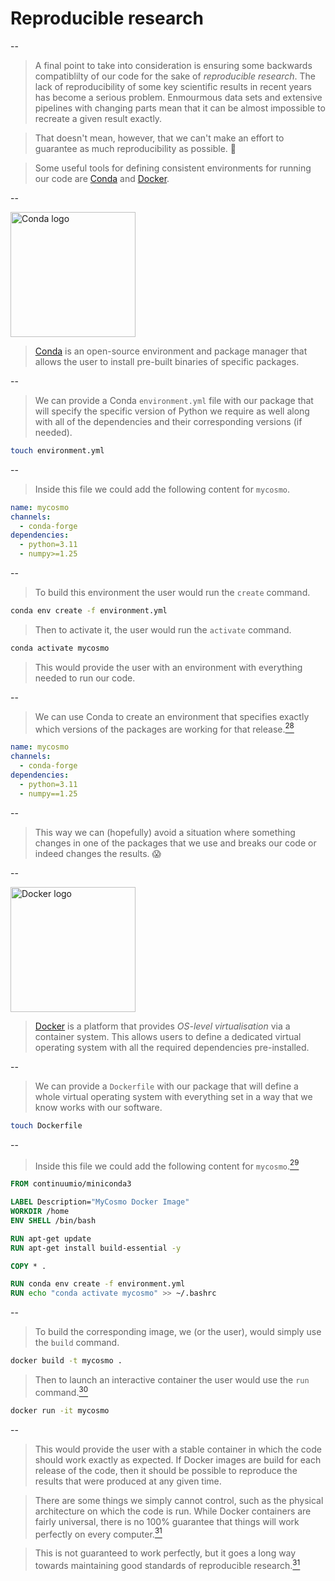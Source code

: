# Reproducible research

--

> A final point to take into consideration is ensuring some backwards compatiblilty of our code for the sake of *reproducible research*. The lack of reproducibility of some key scientific results in recent years has become a serious problem. Enmourmous data sets and extensive pipelines with changing parts mean that it can be almost impossible to recreate a given result exactly.

> That doesn't mean, however, that we can't make an effort to guarantee as much reproducibility as possible. 🫡

> Some useful tools for defining consistent environments for running our code are [Conda](https://docs.conda.io/) and [Docker](https://www.docker.com/).

--

<img src="https://upload.wikimedia.org/wikipedia/commons/thumb/e/ea/Conda_logo.svg/2560px-Conda_logo.svg.png" alt="Conda logo" width="200" class="reveal.imgblock">

> [Conda](https://docs.conda.io/) is an open-source environment and package manager that allows the user to install pre-built binaries of specific packages.

--

> We can provide a Conda `environment.yml` file with our package that will specify the specific version of Python we require as well along with all of the dependencies and their corresponding versions (if needed).

```bash
touch environment.yml
```

--

> Inside this file we could add the following content for `mycosmo`.

```yml
name: mycosmo
channels:
  - conda-forge
dependencies:
  - python=3.11
  - numpy>=1.25
```

--

> To build this environment the user would run the `create` command.

```bash
conda env create -f environment.yml
```

> Then to activate it, the user would run the `activate` command.

```bash
conda activate mycosmo
```

> This would provide the user with an environment with everything needed to run our code. 

--

> We can use Conda to create an environment that specifies exactly which versions of the packages are working for that release.[$^{28}$](#/13/29)

```yml
name: mycosmo
channels:
  - conda-forge
dependencies:
  - python=3.11
  - numpy==1.25
```

--

> This way we can (hopefully) avoid a situation where something changes in one of the packages that we use and breaks our code or indeed changes the results. 😱

--

<img src="https://upload.wikimedia.org/wikipedia/en/thumb/f/f4/Docker_logo.svg/120px-Docker_logo.svg.png" alt="Docker logo" width="200" class="reveal.imgblock">

> [Docker](https://www.docker.com/) is a platform that provides *OS-level virtualisation* via a container system. This allows users to define a dedicated virtual operating system with all the required dependencies pre-installed.

--

> We can provide a `Dockerfile` with our package that will define a whole virtual operating system with everything set in a way that we know works with our software. 

```bash
touch Dockerfile
```

--

> Inside this file we could add the following content for `mycosmo`.[$^{29}$](#/13/30)

```dockerfile
FROM continuumio/miniconda3

LABEL Description="MyCosmo Docker Image"
WORKDIR /home
ENV SHELL /bin/bash

RUN apt-get update
RUN apt-get install build-essential -y

COPY * .

RUN conda env create -f environment.yml
RUN echo "conda activate mycosmo" >> ~/.bashrc
```

--

> To build the corresponding image, we (or the user), would simply use the `build` command.

```bash
docker build -t mycosmo .
```

> Then to launch an interactive container the user would use the `run` command.[$^{30}$](#/13/31)

```bash
docker run -it mycosmo
```

--

> This would provide the user with a stable container in which the code should work exactly as expected. If Docker images are build for each release of the code, then it should be possible to reproduce the results that were produced at any given time.

> There are some things we simply cannot control, such as the physical architecture on which the code is run. While Docker containers are fairly universal, there is no 100% guarantee that things will work perfectly on every computer.[$^{31}$](#/13/32)

> This is not guaranteed to work perfectly, but it goes a long way towards maintaining good standards of reproducible research.[$^{31}$](#/13/32)